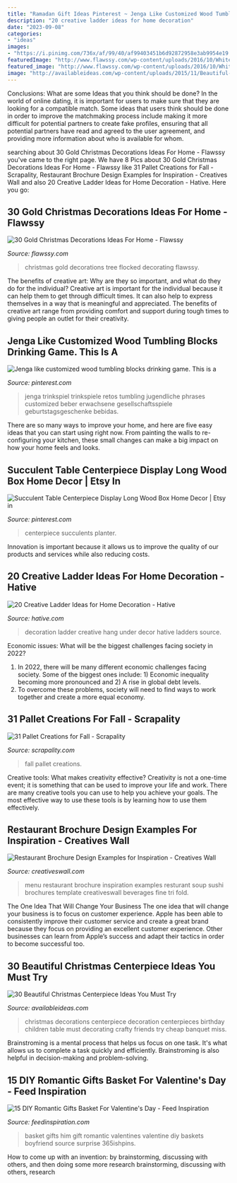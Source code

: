 ```yaml
---
title: "Ramadan Gift Ideas Pinterest ~ Jenga Like Customized Wood Tumbling Blocks Drinking Game. This Is A"
description: "20 creative ladder ideas for home decoration"
date: "2023-09-08"
categories:
- "ideas"
images:
- "https://i.pinimg.com/736x/af/99/40/af99403451b6d92872958e3ab9954e19.jpg"
featuredImage: "http://www.flawssy.com/wp-content/uploads/2016/10/White-Flocked-Christmas-Tree-Decorating-Ideas.jpg"
featured_image: "http://www.flawssy.com/wp-content/uploads/2016/10/White-Flocked-Christmas-Tree-Decorating-Ideas.jpg"
image: "http://availableideas.com/wp-content/uploads/2015/11/Beautiful-Christmas-Centerpieces-23.jpg"
---
```



Conclusions: What are some Ideas that you think should be done?
In the world of online dating, it is important for users to make sure that they are looking for a compatible match. Some ideas that users think should be done in order to improve the matchmaking process include making it more difficult for potential partners to create fake profiles, ensuring that all potential partners have read and agreed to the user agreement, and providing more information about who is available for whom.

	

		
searching about 30 Gold Christmas Decorations Ideas For Home - Flawssy you've came to the right page. We have 8 Pics about 30 Gold Christmas Decorations Ideas For Home - Flawssy like 31 Pallet Creations for Fall - Scrapality, Restaurant Brochure Design Examples for Inspiration - Creatives Wall and also 20 Creative Ladder Ideas for Home Decoration - Hative. Here you go:
		
    
## 30 Gold Christmas Decorations Ideas For Home - Flawssy

<img loading=lazy src="http://www.flawssy.com/wp-content/uploads/2016/10/White-Flocked-Christmas-Tree-Decorating-Ideas.jpg" onerror="this.onerror=null;this.src='https://tse2.mm.bing.net/th?id=OIP.bnP0GoGm8aMbt1QtmaaipAHaLE&amp;pid=15.1';" alt="30 Gold Christmas Decorations Ideas For Home - Flawssy">

_Source: flawssy.com_

>christmas gold decorations tree flocked decorating flawssy. 

	

The benefits of creative art: Why are they so important, and what do they do for the individual?
Creative art is important for the individual because it can help them to get through difficult times. It can also help to express themselves in a way that is meaningful and appreciated. The benefits of creative art range from providing comfort and support during tough times to giving people an outlet for their creativity.

    
## Jenga Like Customized Wood Tumbling Blocks Drinking Game. This Is A

<img loading=lazy src="https://i.pinimg.com/736x/7c/69/48/7c6948f31794393fa5f1fcb5cb6c10b3.jpg" onerror="this.onerror=null;this.src='https://tse4.mm.bing.net/th?id=OIP.6pL0kPCdbhhY6pSkwnbMQAHaJ4&amp;pid=15.1';" alt="Jenga like customized wood tumbling blocks drinking game. This is a">

_Source: pinterest.com_

>jenga trinkspiel trinkspiele retos tumbling jugendliche phrases customized beber erwachsene gesellschaftsspiele geburtstagsgeschenke bebidas. 

	

There are so many ways to improve your home, and here are five easy ideas that you can start using right now. From painting the walls to re-configuring your kitchen, these small changes can make a big impact on how your home feels and looks.

    
## Succulent Table Centerpiece Display Long Wood Box Home Decor | Etsy In

<img loading=lazy src="https://i.pinimg.com/736x/af/99/40/af99403451b6d92872958e3ab9954e19.jpg" onerror="this.onerror=null;this.src='https://tse4.mm.bing.net/th?id=OIP.hOlwc-a9bWU-zBgbL5Lg-wHaLH&amp;pid=15.1';" alt="Succulent Table Centerpiece Display Long Wood Box Home Decor | Etsy in">

_Source: pinterest.com_

>centerpiece succulents planter. 

	

Innovation is important because it allows us to improve the quality of our products and services while also reducing costs.

    
## 20 Creative Ladder Ideas For Home Decoration - Hative

<img loading=lazy src="https://hative.com/wp-content/uploads/2014/06/ladder-decor-ideas/20-ladder-decor-ideas.jpg" onerror="this.onerror=null;this.src='https://tse2.mm.bing.net/th?id=OIP.DnWg652kQc8FWCIogHUlCgHaLI&amp;pid=15.1';" alt="20 Creative Ladder Ideas for Home Decoration - Hative">

_Source: hative.com_

>decoration ladder creative hang under decor hative ladders source. 

	

Economic issues: What will be the biggest challenges facing society in 2022?
1. In 2022, there will be many different economic challenges facing society. Some of the biggest ones include: 1) Economic inequality becoming more pronounced and 2) A rise in global debt levels.
2. To overcome these problems, society will need to find ways to work together and create a more equal economy.

    
## 31 Pallet Creations For Fall - Scrapality

<img loading=lazy src="https://s-media-cache-ak0.pinimg.com/originals/9c/cf/2d/9ccf2d8d13fab51b3a015d7b4d4a9040.jpg" onerror="this.onerror=null;this.src='https://tse1.mm.bing.net/th?id=OIP.s1iAA0rlaFGBDnNJQPCmBAHaJ4&amp;pid=15.1';" alt="31 Pallet Creations for Fall - Scrapality">

_Source: scrapality.com_

>fall pallet creations. 

	

Creative tools: What makes creativity effective?
Creativity is not a one-time event; it is something that can be used to improve your life and work. There are many creative tools you can use to help you achieve your goals. The most effective way to use these tools is by learning how to use them effectively.

    
## Restaurant Brochure Design Examples For Inspiration - Creatives Wall

<img loading=lazy src="http://www.creativeswall.com/wp-content/uploads/2014/05/Resturant-Brochures-08.jpg" onerror="this.onerror=null;this.src='https://tse4.mm.bing.net/th?id=OIP.kilj0cihtxy249adGRlEZgHaKj&amp;pid=15.1';" alt="Restaurant Brochure Design Examples for Inspiration - Creatives Wall">

_Source: creativeswall.com_

>menu restaurant brochure inspiration examples resturant soup sushi brochures template creativeswall beverages fine tri fold. 

	

The One Idea That Will Change Your Business
The one idea that will change your business is to focus on customer experience. Apple has been able to consistently improve their customer service and create a great brand because they focus on providing an excellent customer experience. Other businesses can learn from Apple’s success and adapt their tactics in order to become successful too.

    
## 30 Beautiful Christmas Centerpiece Ideas You Must Try

<img loading=lazy src="http://availableideas.com/wp-content/uploads/2015/11/Beautiful-Christmas-Centerpieces-23.jpg" onerror="this.onerror=null;this.src='https://tse4.mm.bing.net/th?id=OIP.bpDxslBYTWBbi-lL1piCugHaJ4&amp;pid=15.1';" alt="30 Beautiful Christmas Centerpiece Ideas You Must Try">

_Source: availableideas.com_

>christmas decorations centerpiece decoration centerpieces birthday children table must decorating crafty friends try cheap banquet miss. 

	

Brainstroming is a mental process that helps us focus on one task. It's what allows us to complete a task quickly and efficiently. Brainstroming is also helpful in decision-making and problem-solving.

    
## 15 DIY Romantic Gifts Basket For Valentine&#039;s Day - Feed Inspiration

<img loading=lazy src="http://feedinspiration.com/wp-content/uploads/2017/01/Romantic-Valentines-Day-Gifts-for-Him.jpg" onerror="this.onerror=null;this.src='https://tse3.mm.bing.net/th?id=OIP.hfXVpLIR0k6h4_TtaSB1-wHaLH&amp;pid=15.1';" alt="15 DIY Romantic Gifts Basket For Valentine&#039;s Day - Feed Inspiration">

_Source: feedinspiration.com_

>basket gifts him gift romantic valentines valentine diy baskets boyfriend source surprise 365ishpins. 

	

How to come up with an invention: by brainstorming, discussing with others, and then doing some more research
brainstorming, discussing with others, research

